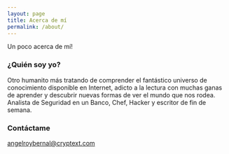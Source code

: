 ```yaml
---
layout: page
title: Acerca de mí
permalink: /about/
---
```


Un poco acerca de mí!

### ¿Quién soy yo?

Otro humanito más tratando de comprender el fantástico universo de conocimiento disponible en Internet, adicto a la lectura con muchas ganas de aprender y descubrir nuevas formas de ver el mundo que nos rodea. Analista de Seguridad en un Banco, Chef, Hacker y escritor de fin de semana. 

### Contáctame

[angelroybernal@cryptext.com](mailto:angelroybernal@cryptext.com)
